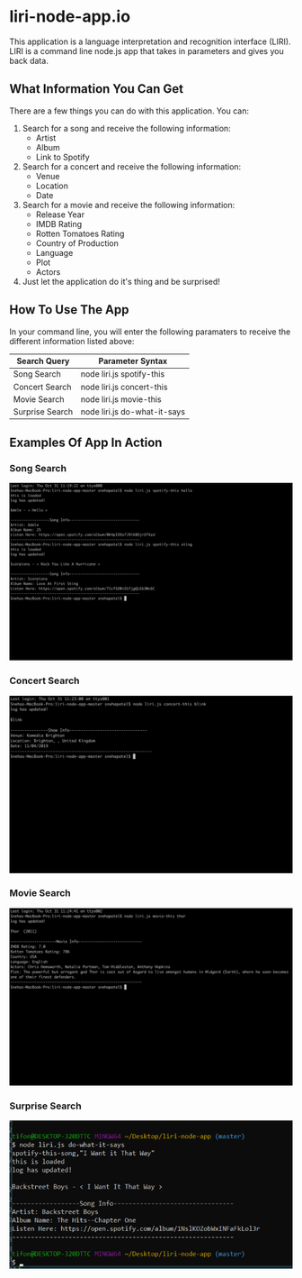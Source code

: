 # liri-node-app.io

This application is a language interpretation and recognition interface (LIRI). LIRI is a command line node.js app that takes in parameters and gives you back data.

## What Information You Can Get
There are a few things you can do with this application. You can:
1. Search for a song and receive the following information:
    * Artist
    * Album
    * Link to Spotify
2. Search for a concert and receive the following information:
    * Venue
    * Location
    * Date
3. Search for a movie and receive the following information:
    * Release Year
    * IMDB Rating
    * Rotten Tomatoes Rating
    * Country of Production
    * Language
    * Plot
    * Actors
4. Just let the application do it's thing and be surprised!

## How To Use The App
In your command line, you will enter the following paramaters to receive the different information listed above:

Search Query | Parameter Syntax
------------ | ---------------
Song Search | node liri.js spotify-this
Concert Search | node liri.js concert-this
Movie Search | node liri.js movie-this
Surprise Search |  node liri.js do-what-it-says

## Examples Of App In Action
### Song Search
![Song Search](/spotify-this.png)


### Concert Search
![Concert Search](/concert-this.png)


### Movie Search
![Movie Search](/movie-this.png)


### Surprise Search
![Surprise Search](/do-what-it-says.png)